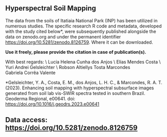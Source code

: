## Hyperspectral Soil Mapping

The data from the soils of Itatiaia National Park (INP) has been utilized in numerous studies. The specific research R code and metadata, developed with the study cited below*, were subsequently published alongside the data on zenodo.org and under the permanent identifier https://doi.org/10.5281/zenodo.8126759. Where it can be downloaded.

**Use it freely, please provide the citation in case of publication(s).**

With best regards: \ 
Lucia Helena Cunha dos Anjos \ 
Elias Mendes Costa \ 
Yuri Andrei Gelsleichter \ 
Robson Altiellys Tosta Marcondes \
Gabriela Corrêa Valente 


*Gelsleichter, Y. A., Costa, E. M., dos Anjos, L. H. C., & Marcondes, R. A. T. (2023). Enhancing soil mapping with hyperspectral subsurface images generated from soil lab vis-SWIR spectra tested in southern Brazil. Geoderma Regional, e00641.
doi: https://doi.org/10.1016/j.geodrs.2023.e00641 

## Data access: https://doi.org/10.5281/zenodo.8126759 
